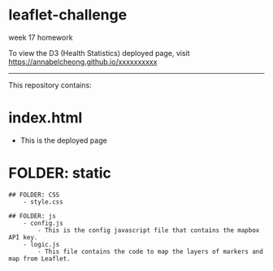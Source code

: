 # leaflet-challenge
week 17 homework

To view the D3 (Health Statistics) deployed page, visit https://annabelcheong.github.io/xxxxxxxxxx

******************************
This repository contains: 

# index.html 
- This is the deployed page

# FOLDER: static

    ## FOLDER: CSS
        - style.css
    
    ## FOLDER: js
        - config.js
            - This is the config javascript file that contains the mapbox API key.
        - logic.js
            - This file contains the code to map the layers of markers and map from Leaflet.
